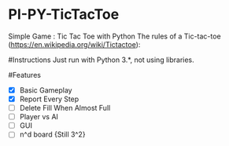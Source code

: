 # PI-PY-TicTacToe
Simple Game : Tic Tac Toe with Python
The rules of a Tic-tac-toe (https://en.wikipedia.org/wiki/Tictactoe):

#Instructions
Just run with Python 3.*, not using libraries.

#Features
- [x] Basic Gameplay
- [x] Report Every Step
- [ ] Delete Fill When Almost Full
- [ ] Player vs AI
- [ ] GUI  
- [ ] n^d board {Still 3^2}
